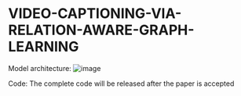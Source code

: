 # VIDEO-CAPTIONING-VIA-RELATION-AWARE-GRAPH-LEARNING
Model architecture:
![image](https://user-images.githubusercontent.com/116001091/196186687-f91b7d27-3d16-486d-a1f6-b480f9d83ce3.png)

Code:
The complete code will be released after the paper is accepted
